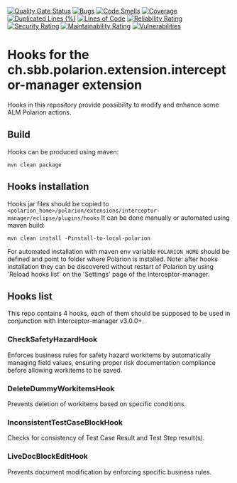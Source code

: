 [![Quality Gate Status](https://sonarcloud.io/api/project_badges/measure?project=SchweizerischeBundesbahnen_ch.sbb.polarion.extension.interceptor-manager.hooks&metric=alert_status)](https://sonarcloud.io/summary/new_code?id=SchweizerischeBundesbahnen_ch.sbb.polarion.extension.interceptor-manager.hooks)
[![Bugs](https://sonarcloud.io/api/project_badges/measure?project=SchweizerischeBundesbahnen_ch.sbb.polarion.extension.interceptor-manager.hooks&metric=bugs)](https://sonarcloud.io/summary/new_code?id=SchweizerischeBundesbahnen_ch.sbb.polarion.extension.interceptor-manager.hooks)
[![Code Smells](https://sonarcloud.io/api/project_badges/measure?project=SchweizerischeBundesbahnen_ch.sbb.polarion.extension.interceptor-manager.hooks&metric=code_smells)](https://sonarcloud.io/summary/new_code?id=SchweizerischeBundesbahnen_ch.sbb.polarion.extension.interceptor-manager.hooks)
[![Coverage](https://sonarcloud.io/api/project_badges/measure?project=SchweizerischeBundesbahnen_ch.sbb.polarion.extension.interceptor-manager.hooks&metric=coverage)](https://sonarcloud.io/summary/new_code?id=SchweizerischeBundesbahnen_ch.sbb.polarion.extension.interceptor-manager.hooks)
[![Duplicated Lines (%)](https://sonarcloud.io/api/project_badges/measure?project=SchweizerischeBundesbahnen_ch.sbb.polarion.extension.interceptor-manager.hooks&metric=duplicated_lines_density)](https://sonarcloud.io/summary/new_code?id=SchweizerischeBundesbahnen_ch.sbb.polarion.extension.interceptor-manager.hooks)
[![Lines of Code](https://sonarcloud.io/api/project_badges/measure?project=SchweizerischeBundesbahnen_ch.sbb.polarion.extension.interceptor-manager.hooks&metric=ncloc)](https://sonarcloud.io/summary/new_code?id=SchweizerischeBundesbahnen_ch.sbb.polarion.extension.interceptor-manager.hooks)
[![Reliability Rating](https://sonarcloud.io/api/project_badges/measure?project=SchweizerischeBundesbahnen_ch.sbb.polarion.extension.interceptor-manager.hooks&metric=reliability_rating)](https://sonarcloud.io/summary/new_code?id=SchweizerischeBundesbahnen_ch.sbb.polarion.extension.interceptor-manager.hooks)
[![Security Rating](https://sonarcloud.io/api/project_badges/measure?project=SchweizerischeBundesbahnen_ch.sbb.polarion.extension.interceptor-manager.hooks&metric=security_rating)](https://sonarcloud.io/summary/new_code?id=SchweizerischeBundesbahnen_ch.sbb.polarion.extension.interceptor-manager.hooks)
[![Maintainability Rating](https://sonarcloud.io/api/project_badges/measure?project=SchweizerischeBundesbahnen_ch.sbb.polarion.extension.interceptor-manager.hooks&metric=sqale_rating)](https://sonarcloud.io/summary/new_code?id=SchweizerischeBundesbahnen_ch.sbb.polarion.extension.interceptor-manager.hooks)
[![Vulnerabilities](https://sonarcloud.io/api/project_badges/measure?project=SchweizerischeBundesbahnen_ch.sbb.polarion.extension.interceptor-manager.hooks&metric=vulnerabilities)](https://sonarcloud.io/summary/new_code?id=SchweizerischeBundesbahnen_ch.sbb.polarion.extension.interceptor-manager.hooks)

# Hooks for the ch.sbb.polarion.extension.interceptor-manager extension

Hooks in this repository provide possibility to modify and enhance some ALM Polarion actions.

## Build
Hooks can be produced using maven:
```
mvn clean package
```

## Hooks installation
Hooks jar files should be copied to `<polarion_home>/polarion/extensions/interceptor-manager/eclipse/plugins/hooks`
It can be done manually or automated using maven build:
```
mvn clean install -Pinstall-to-local-polarion
```
For automated installation with maven env variable `POLARION_HOME` should be defined and point to folder where Polarion is installed.
Note: after hooks installation they can be discovered without restart of Polarion by using 'Reload hooks list' on the 'Settings' page of the Interceptor-manager.

## Hooks list
This repo contains 4 hooks, each of them should be supposed to be used in conjunction with Interceptor-manager v3.0.0+.

### CheckSafetyHazardHook
Enforces business rules for safety hazard workitems by automatically managing field values, ensuring proper risk documentation compliance before allowing workitems to be saved.

### DeleteDummyWorkitemsHook
Prevents deletion of workitems based on specific conditions.

### InconsistentTestCaseBlockHook
Checks for consistency of Test Case Result and Test Step result(s).

### LiveDocBlockEditHook
Prevents document modification by enforcing specific business rules.
